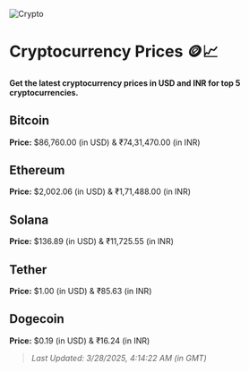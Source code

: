 
![Crypto](https://www.techguide.com.au/wp-content/uploads/2020/11/crypto3.jpeg)

# Cryptocurrency Prices 🪙📈

#### Get the latest cryptocurrency prices in USD and INR for top 5 cryptocurrencies.

## Bitcoin

**Price:** $86,760.00 (in USD) & ₹74,31,470.00 (in INR)

## Ethereum

**Price:** $2,002.06 (in USD) & ₹1,71,488.00 (in INR)

## Solana

**Price:** $136.89 (in USD) & ₹11,725.55 (in INR)

## Tether

**Price:** $1.00 (in USD) & ₹85.63 (in INR)

## Dogecoin

**Price:** $0.19 (in USD) & ₹16.24 (in INR)

> _Last Updated: 3/28/2025, 4:14:22 AM (in GMT)_
